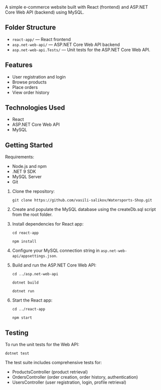 A simple e-commerce website built with React (frontend) and ASP.NET Core Web API (backend) using MySQL.

## Folder Structure
- `react-app/` — React frontend
- `asp.net-web-api/` — ASP.NET Core Web API backend
- `asp.net-web-api.Tests/` — Unit tests for the ASP.NET Core Web API.

## Features
- User registration and login
- Browse products
- Place orders
- View order history

## Technologies Used
- React
- ASP.NET Core Web API
- MySQL

## Getting Started

Requirements:
- Node.js and npm
- .NET 9 SDK
- MySQL Server
- Git

1. Clone the repository:
   ```
   git clone https://github.com/vasili-salikov/Watersports-Shop.git
   ```

2. Create and populate the MySQL database using the createDb.sql script from the root folder.
   
3. Install dependencies for React app:
   ``` 
   cd react-app
   ```
   ```
   npm install
   ```

4. Configure your MySQL connection string in `asp.net-web-api/appsettings.json`.

5. Build and run the ASP.NET Core Web API:
   ```
   cd ../asp.net-web-api
   ```
   ```
   dotnet build
   ```
   ```
   dotnet run
   ```

6. Start the React app:
   ```
   cd ../react-app
   ```
   ```
   npm start
   ```

## Testing

To run the unit tests for the Web API:
```
dotnet test
```

The test suite includes comprehensive tests for:
- ProductsController (product retrieval)
- OrdersController (order creation, order history, authentication)
- UsersController (user registration, login, profile retrieval)
   
   
